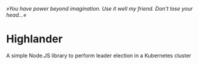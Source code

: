 _»You have power beyond imagination. Use it well my friend. Don't lose your head...«_

# Highlander

A simple Node.JS library to perform leader election in a Kubernetes cluster
